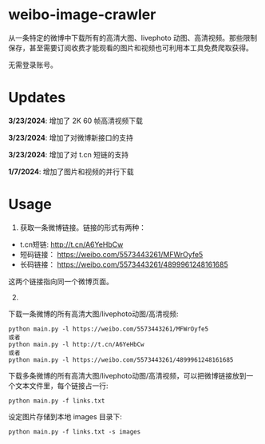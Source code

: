 # weibo-image-crawler
从一条特定的微博中下载所有的高清大图、livephoto 动图、高清视频。那些限制保存，甚至需要订阅收费才能观看的图片和视频也可利用本工具免费爬取获得。

无需登录账号。

# Updates
**3/23/2024**: 增加了 2K 60 帧高清视频下载

**3/23/2024**: 增加了对微博新接口的支持

**3/23/2024**: 增加了对 t.cn 短链的支持

**1/7/2024**: 增加了图片和视频的并行下载

# Usage
1. 获取一条微博链接。链接的形式有两种：
- t.cn短链:  http://t.cn/A6YeHbCw
- 短码链接： https://weibo.com/5573443261/MFWrOyfe5
- 长码链接： https://weibo.com/5573443261/4899961248161685

这两个链接指向同一个微博页面。

2.
下载一条微博的所有高清大图/livephoto动图/高清视频:
```
python main.py -l https://weibo.com/5573443261/MFWrOyfe5
或者
python main.py -l http://t.cn/A6YeHbCw
或者
python main.py -l https://weibo.com/5573443261/4899961248161685
```

下载多条微博的所有高清大图/livephoto动图/高清视频，可以把微博链接放到一个文本文件里，每个链接占一行:
```
python main.py -f links.txt
```

设定图片存储到本地 images 目录下:
```
python main.py -f links.txt -s images
```
